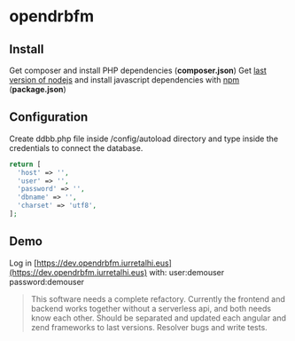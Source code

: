 # opendrbfm

## Install

Get composer and install PHP dependencies (**composer.json**)
Get [last version of nodejs](https://github.com/nvm-sh/nvm) and install javascript dependencies with [npm](https://www.npmjs.com/) (**package.json**)

## Configuration

Create ddbb.php file inside /config/autoload directory and type inside the credentials to connect the database.

```php
return [
  'host' => '',
  'user' => '',
  'password' => '',
  'dbname' => '',
  'charset' => 'utf8',
];
```

## Demo

Log in [https://dev.opendrbfm.iurretalhi.eus](https://dev.opendrbfm.iurretalhi.eus) with:
  user:demouser
  password:demouser

> This software needs a complete refactory.
> Currently the frontend and backend works together without a serverless api, and both needs know each other.
> Should be separated and updated each angular and zend frameworks to last versions.
> Resolver bugs and write tests.
